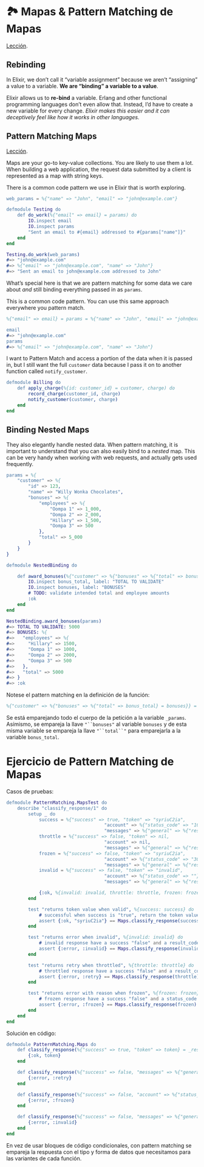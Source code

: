 # 🏞 Mapas & Pattern Matching de Mapas

[Lección](https://thinkingelixir.com/course/pattern-matching/module-2/map/).

## Rebinding

In Elixir, we don’t call it “variable assignment” because we aren’t “assigning” a value to a variable. **We are “binding” a variable to a value**.

Elixir allows us to **re-bind** a variable. Erlang and other functional programming languages don’t even allow that. Instead, I’d have to create a new variable for every change. *Elixir makes this easier and it can deceptively feel like how it works in other languages.*

## Pattern Matching Maps

[Lección](https://thinkingelixir.com/course/pattern-matching/module-3/pattern-matching-a-function-body-maps/).

Maps are your go-to key-value collections. You are likely to use them a lot. When building a web application, the request data submitted by a client is represented as a map with string keys.

There is a common code pattern we use in Elixir that is worth exploring.

```erlang
web_params = %{"name" => "John", "email" => "john@example.com"}

defmodule Testing do
	def do_work(%{"email" => email} = params) do
		IO.inspect email
		IO.inspect params
		"Sent an email to #{email} addressed to #{params["name"]}"
	end
end

Testing.do_work(web_params)
#=> "john@example.com"
#=> %{"email" => "john@example.com", "name" => "John"}
#=> "Sent an email to john@example.com addressed to John"
```

What’s special here is that we are pattern matching for some data we care about *and* still binding everything passed in as `params`.

This is a common code pattern. You can use this same approach everywhere you pattern match.

```erlang
%{"email" => email} = params = %{"name" => "John", "email" => "john@example.com"}

email
#=> "john@example.com"
params
#=> %{"email" => "john@example.com", "name" => "John"}
```

I want to Pattern Match and access a portion of the data when it is passed in, but I still want the full `customer` data because I pass it on to another function called `notify_customer`.

```erlang
defmodule Billing do
	def apply_charge(%{id: customer_id} = customer, charge) do
		record_charge(customer_id, charge)
		notify_customer(customer, charge)
	end
end
```

## Binding Nested Maps

They also elegantly handle nested data. When pattern matching, it is important to understand that you can also easily bind to a *nested* map. This can be very handy when working with web requests, and actually gets used frequently.

```erlang
params = %{
	"customer" => %{
		"id" => 123,
		"name" => "Willy Wonka Chocolates",
		"bonuses" => %{
			"employees" => %{
				"Oompa 1" => 1_000,
				"Oompa 2" => 2_000,
				"Hillary" => 1_500,
				"Oompa 3" => 500
			},
			"total" => 5_000
		}
	}
}

defmodule NestedBinding do

	def award_bonuses(%{"customer" => %{"bonuses" => %{"total" => bonus_total} = bonuses}} = _params) do
		IO.inspect bonus_total, label: "TOTAL TO VALIDATE"
		IO.inspect bonuses, label: "BONUSES"
		# TODO: validate intended total and employee amounts
		:ok
	end
end

NestedBinding.award_bonuses(params)
#=> TOTAL TO VALIDATE: 5000
#=> BONUSES: %{
#=>   "employees" => %{
#=>     "Hillary" => 1500,
#=>     "Oompa 1" => 1000,
#=>     "Oompa 2" => 2000,
#=>     "Oompa 3" => 500
#=>   },
#=>   "total" => 5000
#=> }
#=> :ok
```

Notese el pattern matching en la definición de la función:
```erlang
%{"customer" => %{"bonuses" => %{"total" => bonus_total} = bonuses}} = _params
```

Se está emparejando todo el cuerpo de la petición a la variable `_params`. Asímismo, se empareja la llave `"``bonuses"` al variable `bonuses` y de esta misma variable se empareja la llave `"``total``"` para emparejarla a la variable `bonus_total`.

# Ejercicio de Pattern Matching de Mapas

Casos de pruebas:
```erlang
defmodule PatternMatching.MapsTest do
	describe "classify_response/1" do
		setup _ do
			success = %{"success" => true, "token" => "syriuC2ia",
									"account" => %{"status_code" => "1000"},
									"messages" => %{"general" => %{"result_code" => 0}}}
			throttle = %{"success" => false, "token" => nil,
									"account" => nil,
									"messages" => %{"general" => %{"result_code" => 3}}}
			frozen = %{"success" => false, "token" => "syriuC2ia",
									"account" => %{"status_code" => "3001"},
									"messages" => %{"general" => %{"result_code" => 0}}}
			invalid = %{"success" => false, "token" => "invalid",
									"account" => %{"status_code" => ""},
									"messages" => %{"general" => %{"result_code" => -1}}}

			{:ok, %{invalid: invalid, throttle: throttle, frozen: frozen, success: success}}
		end

		test "returns token value when valid", %{success: success} do
			# successful when success is "true", return the token value
			assert {:ok, "syriuC2ia"} == Maps.classify_response(success)
		end

		test "returns error when invalid", %{invalid: invalid} do
			# invalid response have a success "false" and a result_code of "-1"
			assert {:error, :invalid} == Maps.classify_response(invalid)
		end

		test "returns retry when throttled", %{throttle: throttle} do
			# throttled response have a success "false" and a result_code of "3"
			assert {:error, :retry} == Maps.classify_response(throttle)
		end

		test "returns error with reason when frozen", %{frozen: frozen} do
			# frozen response have a success "false" and a status_code of "3001"
			assert {:error, :frozen} == Maps.classify_response(frozen)
		end
	end
end
```

Solución en código:
```erlang
defmodule PatternMatching.Maps do
	def classify_response(%{"success" => true, "token" => token} = _response) do
		{:ok, token}
	end

	def classify_response(%{"success" => false, "messages" => %{"general" => %{"result_code" => 3}}} = _response) do
		{:error, :retry}
	end

	def classify_response(%{"success" => false, "account" => %{"status_code" => "3001"}} = _response) do
		{:error, :frozen}
	end

	def classify_response(%{"success" => false, "messages" => %{"general" => %{"result_code" => -1}}} = _response) do
		{:error, :invalid}
	end
end
```

En vez de usar bloques de código condicionales, con pattern matching se empareja la respuesta con el tipo y forma de datos que necesitamos para las variantes de cada función.

